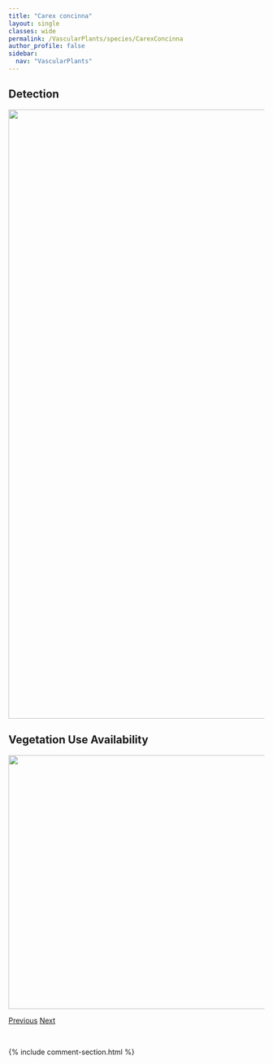 ```yaml
---
title: "Carex concinna"
layout: single
classes: wide
permalink: /VascularPlants/species/CarexConcinna
author_profile: false
sidebar:
  nav: "VascularPlants"
---
```


<h2>Detection</h2>

<a href="https://drive.google.com/uc?export=view&id=1WAxulHnjMSHlD_ytFhm7JiR-E7-tkaaA">
<img src="https://drive.google.com/uc?export=view&id=1WAxulHnjMSHlD_ytFhm7JiR-E7-tkaaA" height = "1200" width = "800">
</a>


<h2>Vegetation Use Availability</h2>

<a href="https://drive.google.com/uc?export=view&id=1hmANI4-RH_i-GzY8WRrysTYpH6dsqLEB">
<img src="https://drive.google.com/uc?export=view&id=1hmANI4-RH_i-GzY8WRrysTYpH6dsqLEB" height = "500" width = "1000">
</a>


<a href="/DevelopmentWebsite/VascularPlants/species/CarexChordorrhiza" class="pagination--pager" title="Prostrate Sedge">Previous</a> <a href="/DevelopmentWebsite/VascularPlants/species/CarexConcinnoides" class="pagination--pager" title="Carex concinnoides">Next</a>

<p>&nbsp;</p>

{% include comment-section.html %}

